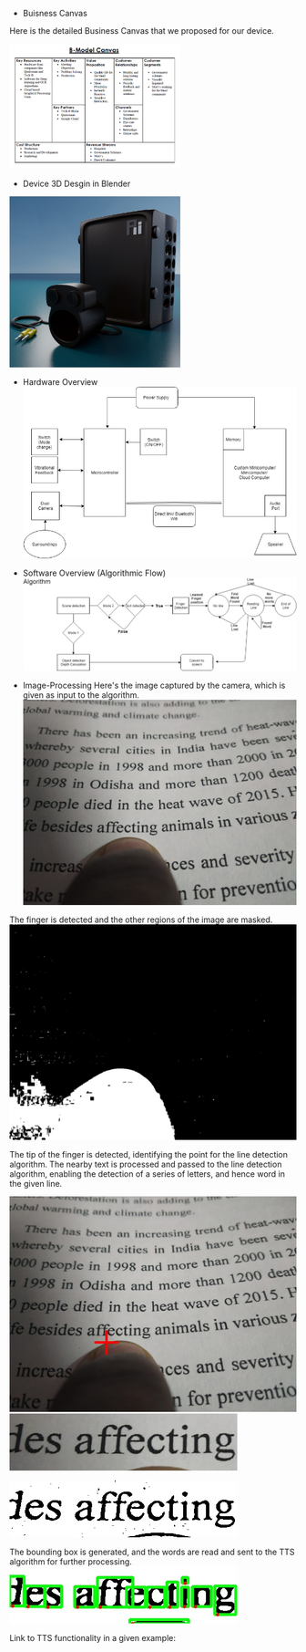 - Buisness Canvas

Here is the detailed Business Canvas that we proposed for our device.

<img src="Canvas.PNG" alt="i" width="300"/>

- Device 3D Desgin in Blender

<img src="IMG-20181006-WA0054.jpg" alt="i" width="300"/>

- Hardware Overview
![i](PAI2.jpg)

- Software Overview (Algorithmic Flow)
![i](PAI.jpg)

- Image-Processing
Here's the image captured by the camera, which is given as input to the algorithm.
![i](myfinger.jpeg)

The finger is detected and the other regions of the image are masked.
![i](otsu.jpg)

The tip of the finger is detected, identifying the point for the line detection algorithm. The nearby text is processed and passed to the line detection algorithm, enabling the detection of a series of letters, and hence word in the given line.
  
![i](marked.jpg)
![i](selected1.jpg)

![i](adtg.jpg) 

The bounding box is generated, and the words are read and sent to the TTS algorithm for further processing.
![i](BindingBox_latest2.jpg)

Link to TTS functionality in a given example: 






